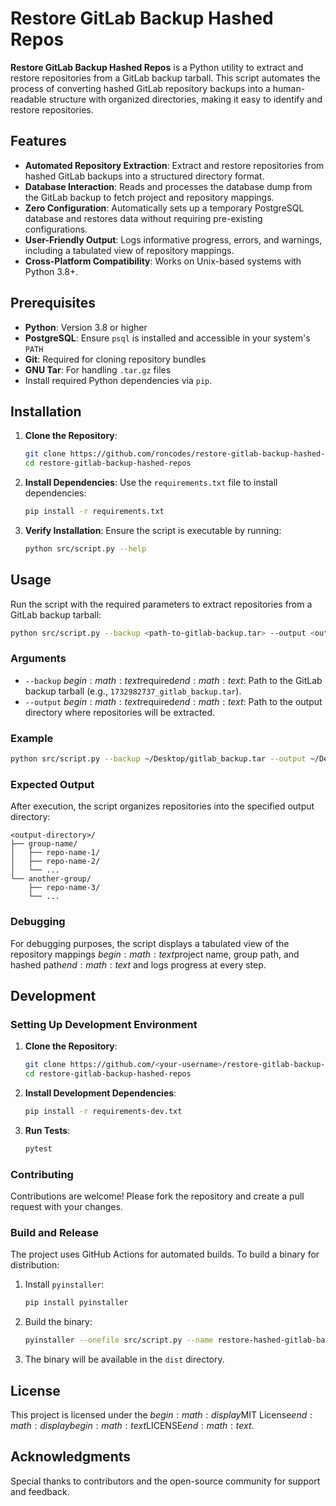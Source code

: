 # Restore GitLab Backup Hashed Repos

**Restore GitLab Backup Hashed Repos** is a Python utility to extract and restore repositories from a GitLab backup tarball. This script automates the process of converting hashed GitLab repository backups into a human-readable structure with organized directories, making it easy to identify and restore repositories.

## Features

- **Automated Repository Extraction**: Extract and restore repositories from hashed GitLab backups into a structured directory format.
- **Database Interaction**: Reads and processes the database dump from the GitLab backup to fetch project and repository mappings.
- **Zero Configuration**: Automatically sets up a temporary PostgreSQL database and restores data without requiring pre-existing configurations.
- **User-Friendly Output**: Logs informative progress, errors, and warnings, including a tabulated view of repository mappings.
- **Cross-Platform Compatibility**: Works on Unix-based systems with Python 3.8+.

## Prerequisites

- **Python**: Version 3.8 or higher
- **PostgreSQL**: Ensure `psql` is installed and accessible in your system's `PATH`
- **Git**: Required for cloning repository bundles
- **GNU Tar**: For handling `.tar.gz` files
- Install required Python dependencies via `pip`.

## Installation

1. **Clone the Repository**:
   ```bash
   git clone https://github.com/roncodes/restore-gitlab-backup-hashed-repos.git
   cd restore-gitlab-backup-hashed-repos
   ```

2. **Install Dependencies**:
   Use the `requirements.txt` file to install dependencies:
   ```bash
   pip install -r requirements.txt
   ```

3. **Verify Installation**:
   Ensure the script is executable by running:
   ```bash
   python src/script.py --help
   ```

## Usage

Run the script with the required parameters to extract repositories from a GitLab backup tarball:

```bash
python src/script.py --backup <path-to-gitlab-backup.tar> --output <output-directory>
```

### Arguments

- `--backup` $begin:math:text$required$end:math:text$: Path to the GitLab backup tarball (e.g., `1732982737_gitlab_backup.tar`).
- `--output` $begin:math:text$required$end:math:text$: Path to the output directory where repositories will be extracted.

### Example

```bash
python src/script.py --backup ~/Desktop/gitlab_backup.tar --output ~/Desktop/restored-gitlab-repos
```

### Expected Output

After execution, the script organizes repositories into the specified output directory:

```
<output-directory>/
├── group-name/
│   ├── repo-name-1/
│   ├── repo-name-2/
│   └── ...
└── another-group/
    ├── repo-name-3/
    └── ...
```

### Debugging

For debugging purposes, the script displays a tabulated view of the repository mappings $begin:math:text$project name, group path, and hashed path$end:math:text$ and logs progress at every step.

## Development

### Setting Up Development Environment

1. **Clone the Repository**:
   ```bash
   git clone https://github.com/<your-username>/restore-gitlab-backup-hashed-repos.git
   cd restore-gitlab-backup-hashed-repos
   ```

2. **Install Development Dependencies**:
   ```bash
   pip install -r requirements-dev.txt
   ```

3. **Run Tests**:
   ```bash
   pytest
   ```

### Contributing

Contributions are welcome! Please fork the repository and create a pull request with your changes.

### Build and Release

The project uses GitHub Actions for automated builds. To build a binary for distribution:

1. Install `pyinstaller`:
   ```bash
   pip install pyinstaller
   ```

2. Build the binary:
   ```bash
   pyinstaller --onefile src/script.py --name restore-hashed-gitlab-backup-repos
   ```

3. The binary will be available in the `dist` directory.

## License

This project is licensed under the $begin:math:display$MIT License$end:math:display$$begin:math:text$LICENSE$end:math:text$.

## Acknowledgments

Special thanks to contributors and the open-source community for support and feedback.
